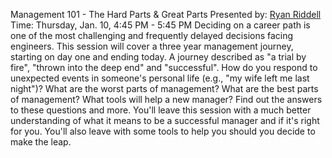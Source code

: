 Management 101 - The Hard Parts & Great Parts
Presented by: [Ryan Riddell](https://www.codemash.org/speaker-details?id=5f064b10-2d37-461c-a20e-162b5b2bf2db)
Time: Thursday, Jan. 10, 4:45 PM - 5:45 PM
Deciding on a career path is one of the most challenging and frequently delayed decisions facing engineers. This session will cover a three year management journey, starting on day one and ending today. A journey described as "a trial by fire", "thrown into the deep end" and "successful". How do you respond to unexpected events in someone's personal life (e.g., "my wife left me last night")? What are the worst parts of management? What are the best parts of management? What tools will help a new manager? Find out the answers to these questions and more. You'll leave this session with a much better understanding of what it means to be a successful manager and if it's right for you. You'll also leave with some tools to help you should you decide to make the leap.

